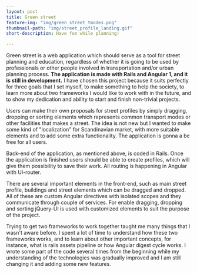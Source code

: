```yaml
---
layout: post
title: Green street
feature-img: "img/green_street_tmodes.png"
thumbnail-path: "img/street_profile_landing.gif"
short-description: Have fun while planning!

---
```

Green street is a web application which should serve as a tool for street planning and education, regardless of whether it is going to be used by
professionals or other people involved in transportation and/or urban planning process. **The application is made with Rails and Angular 1, and
it is still in development.** I have chosen this project because it suits perfectly for three goals that I set myself, to make something to help the society, to learn more about two frameworks I would like to work with in the future, and to show my dedication and ability to start and finish non-trivial projects.   

Users can make their own proposals for street profiles by simply dragging, dropping or sorting elements which represents common transport modes or other facilities
that makes a street. The idea is not new but I wanted to make some kind of "localization" for Scandinavian market, with more suitable elements and to
add some extra functionality. The application is gonna a be free for all users.

Back-end of the application, as mentioned above, is coded in Rails. Once the application is finished users should be able to create profiles, which will give them possibility to save their work.  All routing is happening in Angular with UI-router.

There are several important elements in the front-end, such as main street profile, buildings and street elements which can be dragged and dropped. All of these are custom Angular directives with isolated scopes and they communicate through couple of services. For enable dragging, dropping and sorting jQuery-UI is used with customized elements to suit the purpose of the project.

Trying to get two frameworks to work together taught me many things that I wasn't aware before. I spent a lot of time to understand how these two frameworks works, and to learn about other important concepts, for instance, what is rails assets pipeline or how Angular digest cycle works. I wrote some part of the code several times from the beginning while my understanding of the technologies was gradually improved and I am still changing it and adding some new features.    
